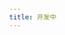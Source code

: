 ```yaml
---
title: 开发中
---
```


<html lang="">
    <head>
        <script async src="https://pagead2.googlesyndication.com/pagead/js/adsbygoogle.js?client=ca-pub-5039983089268679"
             crossorigin="anonymous">
        </script>
        <title></title>
    </head>
</html>
